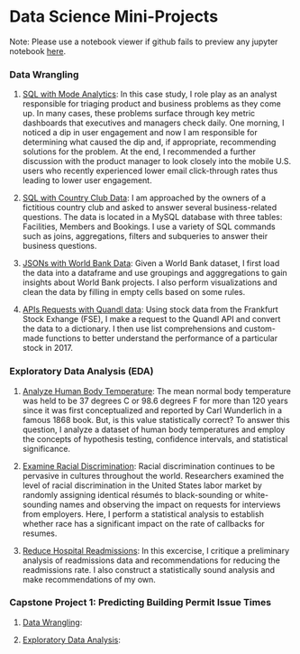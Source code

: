 # Data Science Mini-Projects

Note: Please use a notebook viewer if github fails to preview any jupyter notebook [here](https://nbviewer.jupyter.org/).

### Data Wrangling
1. [SQL with Mode Analytics](https://modeanalytics.com/dtse/reports/f9c91d091a0b): In this case study, I role play as an analyst responsible for triaging product and business problems as they come up. In many cases, these problems surface through key metric dashboards that executives and managers check daily. One morning, I noticed a dip in user engagement and now I am responsible for determining what caused the dip and, if appropriate, recommending solutions for the problem. At the end, I recommended a further discussion with the product manager to look closely into the mobile U.S. users who recently experienced lower email click-through rates thus leading to lower user engagement.

2. [SQL with Country Club Data](https://github.com/dtse91/Springboard/blob/master/Data%20Wrangling/1520094343_sql_project.sql): I am approached by the owners of a fictitious country club and asked to answer several business-related questions. The data is located in a MySQL database with three tables: Facilities, Members and Bookings. I use a variety of SQL commands such as joins, aggregations, filters and subqueries to answer their business questions.

3. [JSONs with World Bank Data](https://github.com/dtse91/Springboard/blob/master/Data%20Wrangling/JSON%20Project/sliderule_dsi_json_exercise.ipynb): Given a World Bank dataset, I first load the data into a dataframe and use groupings and agggregations to gain insights about World Bank projects. I also perform visualizations and clean the data by filling in empty cells based on some rules.

4. [APIs Requests with Quandl data](https://github.com/dtse91/Springboard/blob/master/Data%20Wrangling/API/api_data_wrangling_mini_project.ipynb): Using stock data from the Frankfurt Stock Exhange (FSE), I make a request to the Quandl API and convert the data to a dictionary. I then use list comprehensions and custom-made functions to better understand the performance of a particular stock in 2017.

### Exploratory Data Analysis (EDA)
1. [Analyze Human Body Temperature](https://github.com/dtse91/Springboard/blob/master/Exploratory%20Data%20Analysis/EDA_human_temperature/sliderule_dsi_inferential_statistics_exercise_1.ipynb): The mean normal body temperature was held to be 37 degrees C or 98.6 degrees F for more than 120 years since it was first conceptualized and reported by Carl Wunderlich in a famous 1868 book. But, is this value statistically correct? To answer this question, I analyze a dataset of human body temperatures and employ the concepts of hypothesis testing, confidence intervals, and statistical significance. 

2. [Examine Racial Discrimination](https://github.com/dtse91/Springboard/blob/master/Exploratory%20Data%20Analysis/EDA_racial_discrimination/sliderule_dsi_inferential_statistics_exercise_2.ipynb): Racial discrimination continues to be pervasive in cultures throughout the world. Researchers examined the level of racial discrimination in the United States labor market by randomly assigning identical résumés to black-sounding or white-sounding names and observing the impact on requests for interviews from employers. Here, I perform a statistical analysis to establish whether race has a significant impact on the rate of callbacks for resumes.

3. [Reduce Hospital Readmissions](https://github.com/dtse91/Springboard/blob/master/Exploratory%20Data%20Analysis/hospital_readmit/sliderule_dsi_inferential_statistics_exercise_3.ipynb): In this excercise, I critique a preliminary analysis of readmissions data and recommendations for reducing the readmissions rate. I also construct a statistically sound analysis and make recommendations of my own.

### Capstone Project 1: Predicting Building Permit Issue Times
1. [Data Wrangling](https://github.com/dtse91/Springboard/blob/master/Capstone%201%20Project/Capstone%20Project%201%20Data%20Wrangling.ipynb): 

1. [Exploratory Data Analysis](https://github.com/dtse91/Springboard/blob/master/Capstone%201%20Project/Capstone%20Project%201%20Exploratory%20Data%20Analysis%20(EDA).ipynb): 



